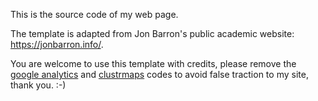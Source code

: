 This is the source code of my web page.

The template is adapted from Jon Barron's public academic website: https://jonbarron.info/.

You are welcome to use this template with credits, please remove the [google analytics](https://github.com/jingtaoh/jingtaoh.github.io/blob/e17702be35bd03fcb2caefb3c392ee77cbe13790/index.html#L16-L17) and [clustrmaps](https://github.com/jingtaoh/jingtaoh.github.io/blob/e17702be35bd03fcb2caefb3c392ee77cbe13790/index.html#L770-L771) codes to avoid false traction to my site, thank you. :-)
